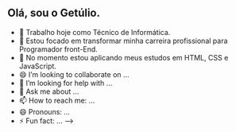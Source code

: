 ## Olá, sou o Getúlio.

- 🔭 Trabalho hoje como Técnico de Informática.
- 🌱 Estou focado em transformar minha carreira profissional para Programador front-End.
- 🌱 No momento estou aplicando meus estudos em HTML, CSS e JavaScript. 
- 😄 I’m looking to collaborate on ...
- 🤔 I’m looking for help with ...
- 💬 Ask me about ...
- 📫 How to reach me: ...
- 😄 Pronouns: ...
- ⚡ Fun fact: ...
-->
